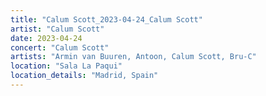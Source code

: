```yaml
---
title: "Calum Scott_2023-04-24_Calum Scott"
artist: "Calum Scott"
date: 2023-04-24
concert: "Calum Scott"
artists: "Armin van Buuren, Antoon, Calum Scott, Bru-C"
location: "Sala La Paqui"
location_details: "Madrid, Spain"
---
```


